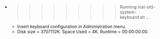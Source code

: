 * >>>>>>>>> Running inst-std-system-keyboard.sh ...
  * Insert keyboard configuration in Administration menu.
  * Disk size = 3707112K. Space Used = 4K. Runtime = 00:00:00:00.
